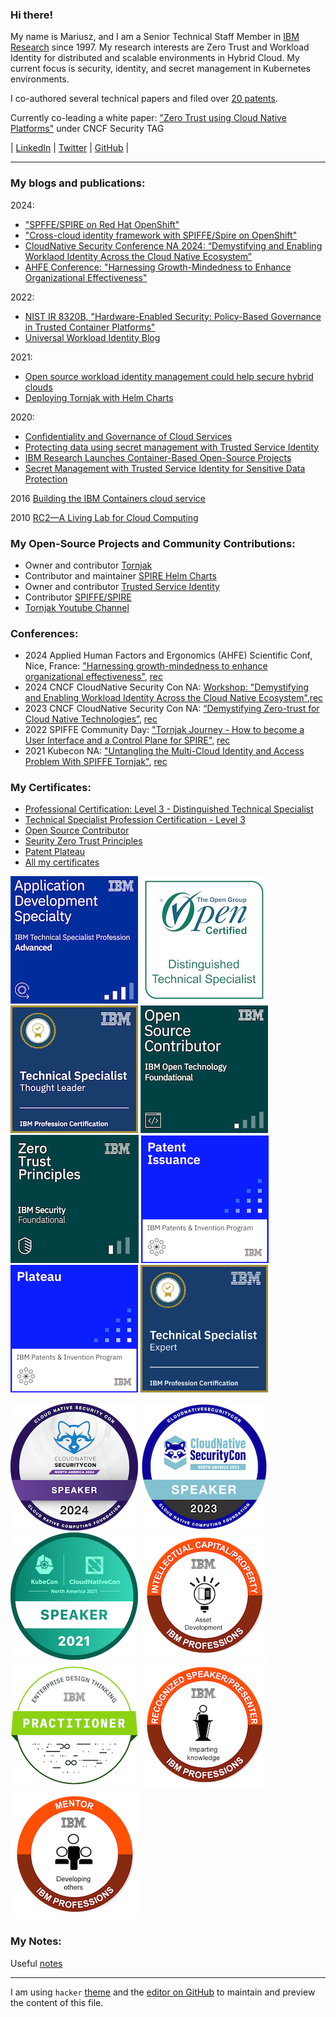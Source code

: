 ### Hi there!

My name is Mariusz, and I am a Senior Technical Staff Member
in [IBM Research](https://www.research.ibm.com/) since 1997.
My research interests are Zero Trust and Workload Identity for distributed and
scalable environments in Hybrid Cloud.
My current focus is security, identity, and secret management in Kubernetes environments.

I co-authored several technical papers and filed over [20 patents](https://patents.google.com/?inventor=Mariusz+Sabath).

Currently co-leading a white paper: ["Zero Trust using Cloud Native Platforms"](https://github.com/cncf/tag-security/issues/950) under CNCF Security TAG 

&#124;
[LinkedIn](https://www.linkedin.com/in/mariusz-sabath-b36b0b20/) &#124;
[Twitter](https://twitter.com/mrsabath) &#124;
[GitHub](https://github.com/mrsabath) &#124;

-------

### My blogs and publications:

2024:
* ["SPFFE/SPIRE on Red Hat OpenShift"](https://next.redhat.com/2024/06/27/spiffe-spire-on-red-hat-openshift/)
* ["Cross-cloud identity framework with SPIFFE/Spire on OpenShift"](https://developers.redhat.com/learning/learn:openshift:implement-cross-cloud-identity-framework-spiffespire-openshift/resource/resources:achieve-cross-cloud-identity-openshift-spire-and-tornjak)
* [CloudNative Security Conference NA 2024: “Demystifying and Enabling Worklaod Identity Across the Cloud Native Ecosystem”](https://cloudnativesecurityconna24.sched.com/event/1dCUU?iframe=no)
* [AHFE Conference: "Harnessing Growth-Mindedness to Enhance Organizational Effectiveness"](https://openaccess.cms-conferences.org/publications/book/978-1-964867-19-9/article/978-1-964867-19-9_3)

2022: 
* [NIST IR 8320B, "Hardware-Enabled Security: Policy-Based Governance in Trusted Container Platforms"](https://csrc.nist.gov/publications/detail/nistir/8320b/final)
* [Universal Workload Identity Blog](https://medium.com/universal-workload-identity)

2021:
* [Open source workload identity management could help secure hybrid clouds](https://research.ibm.com/blog/tornjak-project-cncf)
* [Deploying Tornjak with Helm Charts](https://medium.com/universal-workload-identity/deploying-tornjak-with-helm-charts-e51fc21b962c)

2020:
*  [Confidentiality and Governance of Cloud Services](https://www.ibm.com/blogs/research/2020/04/confidentiality-governance-cloud-services/)
*  [Protecting data using secret management with Trusted Service Identity](https://developer.ibm.com/articles/protecting-data-using-secret-management-trusted-service-identity/)
*  [IBM Research Launches Container-Based Open-Source Projects](https://www.tfir.io/ibm-research-launches-container-based-open-source-projects/?)
*  [Secret Management with Trusted Service Identity for Sensitive Data Protection](https://medium.com/@mrsabath/secret-management-with-trusted-service-identity-for-sensitive-data-protection-e511eb66d87f)

2016 [Building the IBM Containers cloud service](https://ieeexplore.ieee.org/document/7442607)

2010 [RC2—A Living Lab for Cloud Computing](https://www.usenix.org/biblio-6962)

### My Open-Source Projects and Community Contributions:
* Owner and contributor [Tornjak](https://tornjak.io/)
* Contributor and maintainer [SPIRE Helm Charts](https://github.com/spiffe/helm-charts-hardened)
* Owner and contributor [Trusted Service Identity](https://github.com/IBM/trusted-service-identity/)
* Contributor [SPIFFE/SPIRE](https://github.com/spiffe/spire)
* [Tornjak Youtube Channel](https://www.youtube.com/@tornjak)

### Conferences:
* 2024 Applied Human Factors and Ergonomics (AHFE) Scientific Conf, Nice, France: ["Harnessing growth-mindedness to enhance organizational effectiveness"](https://ahfe.org/program.html), [rec]()
* 2024 CNCF CloudNative Security Con NA: [Workshop: "Demystifying and Enabling Workload Identity Across the Cloud Native Ecosystem"](https://sched.co/1dCUU),[rec]()
* 2023 CNCF CloudNative Security Con NA: [“Demystifying Zero-trust for Cloud Native Technologies”](https://sched.co/1FV1i), [rec](https://youtu.be/TJbw4mgILhM)
* 2022 SPIFFE Community Day: ["Tornjak Journey - How to become a User Interface and a Control Plane for SPIRE"](https://spiffecommunityday-fall2022.splashthat.com), [rec](https://youtu.be/4g8Oz7vT6bc)
* 2021 Kubecon NA: ["Untangling the Multi-Cloud Identity and Access Problem With SPIFFE Tornjak"](https://kccncna2021.sched.com/event/a5e6781ddb6e4df01a5e52d5ae89b491), [rec](https://www.youtube.com/watch?v=Voy_8wifB0E)

### My Certificates:
* [Professional Certification: Level 3 - Distinguished Technical Specialist](https://www.credly.com/badges/7435c07b-6dfd-4bd4-aff8-b10cecb013c6/)
* [Technical Specialist Profession Certification - Level 3](https://www.credly.com/badges/b2e1bdda-ef6d-4ebd-a4a2-4d491e9339a1)
* [Open Source Contributor](https://www.credly.com/badges/442a9d8c-682e-4a59-9c2b-67f45ab514f3/public_url)
* [Seurity Zero Trust Principles](https://www.credly.com/badges/b529984a-9a09-4b5c-97fd-9fa76554c734/public_url)
* [Patent Plateau](https://www.credly.com/badges/a9f5d07c-b2a5-4dcd-befe-74de7ea7060d)
* [All my certificates](https://www.credly.com/users/mariusz-sabath)

<a href="https://www.credly.com/badges/ab0017ce-e255-4142-8fb5-44a253e1f6bc/public_url"><img src="docs/assets/application-development-specialty-expert.png" alt="Application Development Specialty - Expert"></a>
<a href="https://www.credly.com/badges/7435c07b-6dfd-4bd4-aff8-b10cecb013c6/public_url"><img src="docs/assets/professional-certification-level-3-distinguished-technical-specialist.1.png" alt="Professional Cert Level 3"></a>
<a href="https://www.credly.com/badges/b2e1bdda-ef6d-4ebd-a4a2-4d491e9339a1/public_url"><img src="docs/assets/technical-specialist-profession-certification-level-3.png" alt="technical specialist profession certification level 3"></a>
<a href="https://www.credly.com/badges/442a9d8c-682e-4a59-9c2b-67f45ab514f3/public_url"><img src="docs/assets/open-source-contributor.png" alt="Open Source Contributor"></a>
<a href="https://www.credly.com/badges/b529984a-9a09-4b5c-97fd-9fa76554c734/public_url"><img src="docs/assets/ibm-security-zero-trust-principles.png" alt="IBM Security Zero Trust Principles"></a>
<a href="https://www.credly.com/badges/b9a1a3a0-501a-4f2b-81c8-01dd8a830155/public_url"><img src="docs/assets/patent-issuance.png" alt="Patent Issuance"></a>
<a href="https://www.credly.com/badges/a9f5d07c-b2a5-4dcd-befe-74de7ea7060d/public_url"><img src="docs/assets/plateau.png" alt="Plateau Issuance"></a>
<a href="https://www.credly.com/badges/12a09666-bacb-46a6-9556-e880b7112677/public_url"><img src="docs/assets/Tech-Spec-Expert.png" alt="Technical Specialist Profession Certification - Expert" height="204" width="204"></a>

<!-- a href=""><img src="docs/assets/" alt="204x204"></a -->
<a href="https://www.credly.com/badges/e4b5960a-c6a8-4e84-8b1c-70826e420d3c/public_url"><img src="docs/assets/speaker-cloudnativesecuritycon-north-america-2024.png" alt="CloudNative Security Con 2024 Speaker" height="204" width="204"></a>
<a href="https://www.credly.com/badges/eecbe2f5-9dc9-4b3a-8358-843eb7a65811/public_url"><img src="docs/assets/speaker-cloudnativesecuritycon-north-america-2023.png" alt="CloudNative Security Con 2024 Speaker" height="204" width="204"></a>
<a href="https://www.credly.com/badges/2e5312b4-1a93-40cb-898c-eb90dc3d2980/public_url"><img src="docs/assets/speaker-kubecon-cloudnativecon-north-america-2021.png" alt="Kubecon Speaker" height="204" width="204"></a>
<a href="https://www.credly.com/badges/b410b8f2-48ba-48ba-9fe4-d29e1d7eb9b5/public_url"><img src="docs/assets/ibm-intellectual-capital-intellectual-property-creator.png" alt="IBM Intelectual Capital Creator" height="204" width="204"></a>
<a href="https://www.credly.com/badges/2285deb6-79fe-410d-b9cf-1a76041ff301/public_url"><img src="docs/assets/enterprise-design-thinking-practitioner.png" alt="Enterprise Design Thinking" height="204" width="204"></a>
<a href="https://www.credly.com/badges/a7df0a62-bcee-43bd-9101-5529b5a6f484/public_url"><img src="docs/assets/ibm-recognized-speaker-presenter.png" alt="IBM Recognized Speaker/ Presenter" height="204" width="204"></a>
<a href="https://www.credly.com/badges/3d8ce44c-2557-478b-aae3-5b94f48c8b70/public_url"><img src="docs/assets/ibm-mentor.png" alt="Mentor certificate" height="204" width="204"></a>

### My Notes:
Useful [notes](https://github.com/mrsabath/mytechnotes/blob/master/README.md)

-------------------------------------------

I am using `hacker` [theme](https://pages-themes.github.io/hacker/) and the [editor on GitHub](https://github.com/mrsabath/mrsabath.github.io/edit/main/README.md) to maintain and preview the content of this file.

